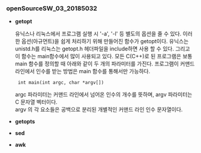 ### openSourceSW_03_20185032


- **getopt**
 
  유닉스나 리눅스에서 프로그램 실행 시 '-a', '-l' 등 별도의 옵션을 줄 수 있다. 
  이러한 옵션(아규먼트)을 쉽게 처리하기 위해 만들어진 함수가 getopt이다. 
  유닉스는 unistd.h를 리눅스는 getopt.h 헤더파일을 include하면 사용 할 수 있다. 
  그리고 이 함수는 main함수에서 많이 사용되고 있다.
  모든 C(C++)로 된 프로그램은 보통 main 함수를 정의할 때 아래와 같이 두 개의 파라미터를 가진다. 
  프로그램이 커맨드 라인에서 인수를 받는 방법은 main 함수를 통해서만 가능하다.
  
  ` int main(int argc, char *argv[])`
  
  argc 파라미터는 커맨드 라인에서 넘어온 인수의 개수를 뜻하며, argv 파라미터는 C 문자열 벡터이다.  
  argv 의 각 요소들은 공백으로 분리된 개별적인 커맨드 라인 인수 문자열이다.

  
  
- **getopts**

- **sed**

- **awk**
